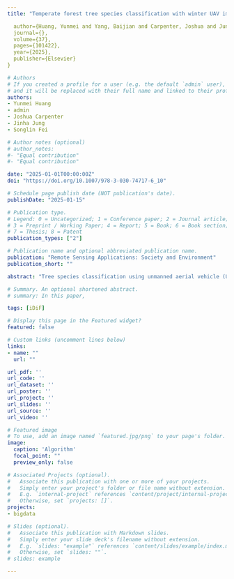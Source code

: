 ```yaml
---
title: "Temperate forest tree species classification with winter UAV images"

  author={Huang, Yunmei and Yang, Baijian and Carpenter, Joshua and Jung, Jinha and Fei, Songlin},
  journal={},
  volume={37},
  pages={101422},
  year={2025},
  publisher={Elsevier}
}

# Authors
# If you created a profile for a user (e.g. the default `admin` user), write the username (folder name) here 
# and it will be replaced with their full name and linked to their profile.
authors:
- Yunmei Huang
- admin
- Joshua Carpenter
- Jinha Jung
- Songlin Fei

# Author notes (optional)
# author_notes:
#- "Equal contribution"
#- "Equal contribution"

date: "2025-01-01T00:00:00Z"
doi: "https://doi.org/10.1007/978-3-030-74717-6_10"

# Schedule page publish date (NOT publication's date).
publishDate: "2025-01-15"

# Publication type.
# Legend: 0 = Uncategorized; 1 = Conference paper; 2 = Journal article;
# 3 = Preprint / Working Paper; 4 = Report; 5 = Book; 6 = Book section;
# 7 = Thesis; 8 = Patent
publication_types: ["2"]

# Publication name and optional abbreviated publication name.
publication: "Remote Sensing Applications: Society and Environment"
publication_short: ""

abstract: "Tree species classification using unmanned aerial vehicle (UAV) images has gained increasing attention due to recent advancements in deep learning algorithms and UAV technology. Recent studies have primarily focused on the use of UAV images captured during the growing seasons. Despite the fact that winter is a critical and convenient period for forest inventory, limited studies have explored the application of winter images for species classification. By training a deep learning model (ResNet18), we achieved an average F1-score of 0.9 for classification among eight species using winter UAV images in a temperate forest. To enhance model interpretability, we applied the Grad-CAM method, which generated feature maps identifying critical regions for species classification. To examine the impact of color on species classification, we converted RGB images to grayscale. Model accuracy on grayscale images decreased slightly (F1-score 0.86) but it effectively learned features from canopy images. This study contributes to the field by pioneering the use of winter images for tree species classification in temperate forests, which provides new opportunities for year-round UAV-based forest inventory. Given winter provides the opportunity to inventory other under-canopy features such as trunk diameter, adding the capability of species classification with winter images could greatly improve the capacity and efficiency of UAV-based forest inventory."

# Summary. An optional shortened abstract.
# summary: In this paper, 

tags: [iDiF]

# Display this page in the Featured widget?
featured: false

# Custom links (uncomment lines below)
links:
- name: ""
  url: ""

url_pdf: ''
url_code: ''
url_dataset: ''
url_poster: ''
url_project: ''
url_slides: ''
url_source: ''
url_video: ''

# Featured image
# To use, add an image named `featured.jpg/png` to your page's folder. 
image:
  caption: 'Algorithm'
  focal_point: ""
  preview_only: false

# Associated Projects (optional).
#   Associate this publication with one or more of your projects.
#   Simply enter your project's folder or file name without extension.
#   E.g. `internal-project` references `content/project/internal-project/index.md`.
#   Otherwise, set `projects: []`.
projects:
- bigdata

# Slides (optional).
#   Associate this publication with Markdown slides.
#   Simply enter your slide deck's filename without extension.
#   E.g. `slides: "example"` references `content/slides/example/index.md`.
#   Otherwise, set `slides: ""`.
# slides: example

---
```


